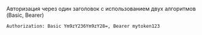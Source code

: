 Авторизация через один заголовок с использованием двух алгоритмов (Basic, Bearer)
```text
Authorization: Basic Ym9zY236Ym9zY28=, Bearer mytoken123
```